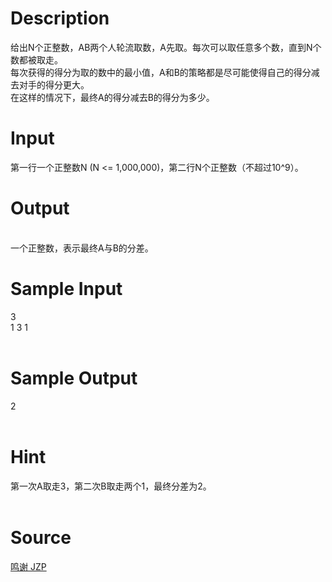 
# Description

<div class="content"><p>给出N个正整数，AB两个人轮流取数，A先取。每次可以取任意多个数，直到N个数都被取走。<br/>
每次获得的得分为取的数中的最小值，A和B的策略都是尽可能使得自己的得分减去对手的得分更大。<br/>
在这样的情况下，最终A的得分减去B的得分为多少。</p>
<p></p></div>

# Input

<div class="content"><p>第一行一个正整数N (N &lt;= 1,000,000)，第二行N个正整数（不超过10^9）。</p>
<p></p></div>

# Output

<div class="content"><p><br/>
一个正整数，表示最终A与B的分差。</p>
<p></p></div>

# Sample Input

<div class="content"><span class="sampledata">3<br/>
1 3 1<br/>
<br/>
</span></div>

# Sample Output

<div class="content"><span class="sampledata">2<br/>
<br/>
</span></div>

# Hint

<div class="content"><p></p><p>第一次A取走3，第二次B取走两个1，最终分差为2。<br/><br/>
</p><p></p></div>

# Source

<div class="content"><p><a href="problemset.php?search=鸣谢 JZP">鸣谢 JZP</a></p></div>

